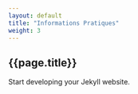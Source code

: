 ```yaml
---
layout: default
title: "Informations Pratiques"
weight: 3
---
```


## {{page.title}}

Start developing your Jekyll website.
